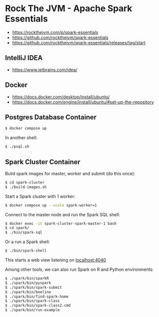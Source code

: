 # Rock The JVM - Apache Spark Essentials

- https://rockthejvm.com/p/spark-essentials
- https://github.com/rockthejvm/spark-essentials
- https://github.com/rockthejvm/spark-essentials/releases/tag/start

## IntelliJ IDEA

- https://www.jetbrains.com/idea/

## Docker

- https://docs.docker.com/desktop/install/ubuntu/
- https://docs.docker.com/engine/install/ubuntu/#set-up-the-repository

## Postgres Database Container

```bash
$ docker compose up
```

In another shell:

```bash
$ ./psql.sh
```

## Spark Cluster Container

Build spark images for master, worker and submit (do this once):

```bash
$ cd spark-cluster
$ ./build-images.sh
```

Start a Spark cluster with 1 worker:

```bash
$ docker compose up --scale spark-worker=1
```

Connect to the master node and run the Spark SQL shell:

```bash
$ docker exec -it spark-cluster-spark-master-1 bash
$ cd spark/
$ ./bin/spark-sql
```

Or a run a Spark shell:

```bash
$ ./bin/spark-shell
```

This starts a web view listening on [localhost:4040](http://localhost:4040)

Among other tools, we can also run Spark on R and Python environments:

```bash
$ ./spark/bin/sparkR
$ ./spark/bin/pyspark
$ ./spark/bin/spark-submit
$ ./spark/bin/beeline
$ ./spark/bin/find-spark-home
$ ./spark/bin/spark-class
$ ./spark/bin/spark-class2.cmd
$ ./spark/bin/run-example
```
